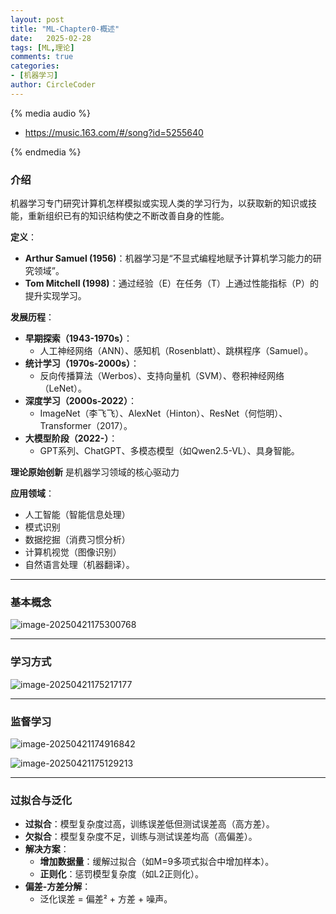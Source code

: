 ```yaml
---
layout: post
title: "ML-Chapter0-概述"
date:   2025-02-28
tags: [ML,理论]
comments: true
categories:
- [机器学习]
author: CircleCoder
---
```


{% media audio %}

- https://music.163.com/#/song?id=5255640

{% endmedia %}

### 介绍

机器学习专门研究计算机怎样模拟或实现人类的学习行为，以获取新的知识或技能，重新组织已有的知识结构使之不断改善自身的性能。

**定义**：  

- **Arthur Samuel (1956)**：机器学习是“不显式编程地赋予计算机学习能力的研究领域”。  
- **Tom Mitchell (1998)**：通过经验（E）在任务（T）上通过性能指标（P）的提升实现学习。  

**发展历程**：  

- **早期探索（1943-1970s）**：  
  - 人工神经网络（ANN）、感知机（Rosenblatt）、跳棋程序（Samuel）。  
- **统计学习（1970s-2000s）**：  
  - 反向传播算法（Werbos）、支持向量机（SVM）、卷积神经网络（LeNet）。  
- **深度学习（2000s-2022）**：  
  - ImageNet（李飞飞）、AlexNet（Hinton）、ResNet（何恺明）、Transformer（2017）。  
- **大模型阶段（2022-）**：  
  - GPT系列、ChatGPT、多模态模型（如Qwen2.5-VL）、具身智能。  

**理论原始创新** 是机器学习领域的核心驱动力

**应用领域**：

- 人工智能（智能信息处理）
- 模式识别
- 数据挖掘（消费习惯分析）
- 计算机视觉（图像识别）
- 自然语言处理（机器翻译）。  

---

### 基本概念

 ![image-20250421175300768](https://circlecoder05.oss-cn-beijing.aliyuncs.com/test/202504211753890.png)

---

### 学习方式

 ![image-20250421175217177](https://circlecoder05.oss-cn-beijing.aliyuncs.com/test/202504211752309.png)

---

### 监督学习

 ![image-20250421174916842](https://circlecoder05.oss-cn-beijing.aliyuncs.com/test/202504211749925.png)

 ![image-20250421175129213](https://circlecoder05.oss-cn-beijing.aliyuncs.com/test/202504211751335.png)

---

### 过拟合与泛化

- **过拟合**：模型复杂度过高，训练误差低但测试误差高（高方差）。  
- **欠拟合**：模型复杂度不足，训练与测试误差均高（高偏差）。  
- **解决方案**：  
  - **增加数据量**：缓解过拟合（如M=9多项式拟合中增加样本）。  
  - **正则化**：惩罚模型复杂度（如L2正则化）。  
- **偏差-方差分解**：  
  - 泛化误差 = 偏差² + 方差 + 噪声。  

